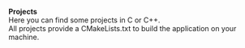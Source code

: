 **Projects**\
Here you can find some projects in C or C++. \
All projects provide a CMakeLists.txt to build the application on your machine.
